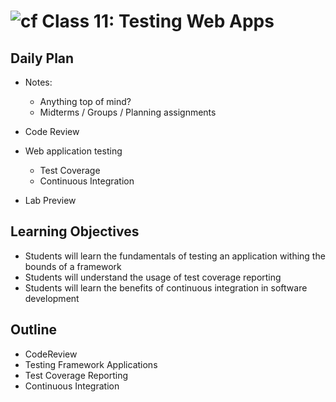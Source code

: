 # ![cf](http://i.imgur.com/7v5ASc8.png) Class 11: Testing Web Apps

## Daily Plan
- Notes:
    - Anything top of mind?
    - Midterms / Groups / Planning assignments
    
- Code Review
- Web application testing
    - Test Coverage
    - Continuous Integration
- Lab Preview

## Learning Objectives

- Students will learn the fundamentals of testing an application withing the bounds of a framework
- Students will understand the usage of test coverage reporting
- Students will learn the benefits of continuous integration in software development

## Outline
- CodeReview
- Testing Framework Applications
- Test Coverage Reporting
- Continuous Integration
<!-- [Hyperlinks]{:target="_blank"} -->


<!-- links -->
<!-- [Hyperlinks]: To supporting materials -->

